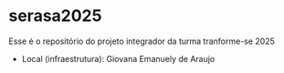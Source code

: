 # serasa2025
Esse é o repositório do projeto integrador da turma tranforme-se 2025


- Local (infraestrutura): Giovana Emanuely de Araujo 
 